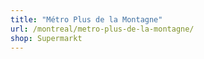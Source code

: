 ```yaml
---
title: "Métro Plus de la Montagne"
url: /montreal/metro-plus-de-la-montagne/
shop: Supermarkt
---
```

